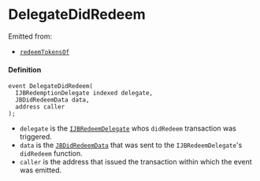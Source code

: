 # DelegateDidRedeem

Emitted from:

* [`redeemTokensOf`](/docs/v4/deprecated/v3/deprecated/or-payment-terminals/or-abstract/jbpayoutredemptionpaymentterminal/write/redeemtokensof.md)

#### Definition

```
event DelegateDidRedeem(
  IJBRedemptionDelegate indexed delegate,
  JBDidRedeemData data,
  address caller
);
```

* `delegate` is the [`IJBRedeemDelegate`](/docs/v4/deprecated/v3/api/interfaces/ijbredemptiondelegate.md) whos `didRedeem` transaction was triggered.
* `data` is the [`JBDidRedeemData`](/docs/v4/deprecated/v3/api/data-structures/jbdidredeemdata.md) that was sent to the `IJBRedeemDelegate`'s `didRedeem` function.
* `caller` is the address that issued the transaction within which the event was emitted.
